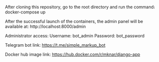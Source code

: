 After cloning this repository, go to the root directory and run the command։
  docker-compose up
  
After the successful launch of the containers, the admin panel will be available at:
  http://localhost:8000/admin

Administrator access:
  Username: bot_admin
  Password: bot_password
 
Telegram bot link:
  https://t.me/simple_markup_bot

Docker hub image link:
  https://hub.docker.com/r/mknar/django-app
